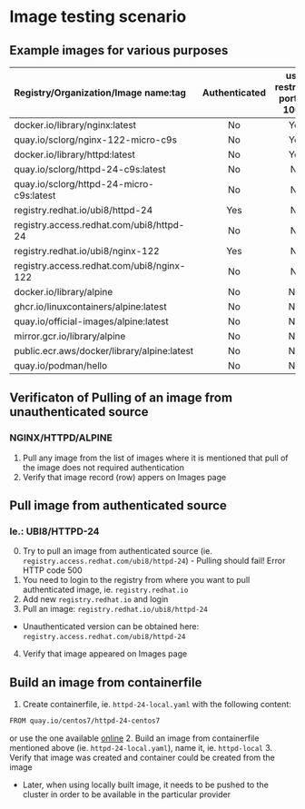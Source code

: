 # Image testing scenario

## Example images for various purposes

| Registry/Organization/Image name:tag  | Authenticated | uses restricted ports (< 1000) | Approx. size (MB) | Container running after start up |
| :---------------- | :------:  | :----: | ----: | :----: |
| docker.io/library/nginx:latest                | No | Yes | 200 | Yes |
| quay.io/sclorg/nginx-122-micro-c9s            | No | Yes | 70 | Yes |
| docker.io/library/httpd:latest                | No | Yes | 180 | Yes |
| quay.io/sclorg/httpd-24-c9s:latest            | No | No| 350 | Yes |
| quay.io/sclorg/httpd-24-micro-c9s:latest      | No | No | 60 | Yes |
| registry.redhat.io/ubi8/httpd-24              | Yes | No | 450 | Yes |
| registry.access.redhat.com/ubi8/httpd-24      | No | No | 450 | Yes |
| registry.redhat.io/ubi8/nginx-122             | Yes | No |450 | Yes |
| registry.access.redhat.com/ubi8/nginx-122     | No | No | 450 | Yes |
| docker.io/library/alpine                      | No | N/A | Yes | Yes |
| ghcr.io/linuxcontainers/alpine:latest         | No | N/A | Yes | Yes |
| quay.io/official-images/alpine:latest         | No | N/A | Yes | Yes |
| mirror.gcr.io/library/alpine                  | No | N/A | Yes | Yes |
| public.ecr.aws/docker/library/alpine:latest   | No | N/A | Yes | Yes |
| quay.io/podman/hello                          | No | N/A | 1   | No |

## Verificaton of Pulling of an image from unauthenticated source

### NGINX/HTTPD/ALPINE

1. Pull any image from the list of images where it is mentioned that pull of the image does not required authentication
2. Verify that image record (row) appers on Images page

## Pull image from authenticated source

### Ie.: UBI8/HTTPD-24
0. Try to pull an image from authenticated source (ie. `registry.access.redhat.com/ubi8/httpd-24`) - Pulling should fail! Error HTTP code 500
1. You need to login to the registry from where you want to pull authenticated image, ie. `registry.redhat.io`
2. Add new `registry.redhat.io` and login
3. Pull an image: `registry.redhat.io/ubi8/httpd-24` 
* Unauthenticated version can be obtained here: `registry.access.redhat.com/ubi8/httpd-24`
4. Verify that image appeared on Images page

## Build an image from containerfile

1. Create containerfile, ie. `httpd-24-local.yaml` with the following content:
```sh
FROM quay.io/centos7/httpd-24-centos7
```
or use the one available [online](https://github.com/odockal/podman-desktop-qe/blob/main/examples/images/ubi8-httpd-24.containerfile)
2. Build an image from containerfile mentioned above (ie. `httpd-24-local.yaml`), name it, ie. `httpd-local`
3. Verify that image was created and container could be created from the image
* Later, when using locally built image, it needs to be pushed to the cluster in order to be available in the particular provider